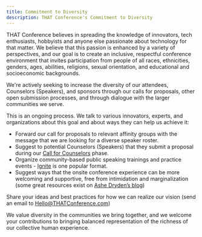 ```yaml
---
title: Commitment to Diversity
description: THAT Conference's Commitment to Diversity
---
```


THAT Conference believes in spreading the knowledge of innovators, tech enthusiasts, hobbyists and anyone else passionate about technology for that matter. We believe that this passion is enhanced by a variety of perspectives, and our goal is to create an inclusive, respectful conference environment that invites participation from people of all races, ethnicities, genders, ages, abilities, religions, sexual orientation, and educational and socioeconomic backgrounds.

We're actively seeking to increase the diversity of our attendees, Counselors (Speakers), and sponsors through our calls for proposals, other open submission processes, and through dialogue with the larger communities we serve.

This is an ongoing process. We talk to various innovators, experts, and organizations about this goal and about ways they can help us achieve it:

- Forward our call for proposals to relevant affinity groups with the message that we are looking for a diverse speaker roster.
- Suggest to potential Counselors (Speakers) that they submit a proposal during our <a href="https://www.thatconference.com/wi/call-for-counselors" target="_blank">Call for Counselors</a> phase.
- Organize community-based public speaking trainings and practice events - <a href="http://www.ignitetalks.io" target="_blank">Ignite</a> is one popular format.
- Suggest ways that the onsite conference experience can be more welcoming and supportive, free from intimidation and marginalization (some great resources exist on [Ashe Dryden’s blog](http://ashedryden.com/blog/increasing-diversity-at-your-conference))

Share your ideas and best practices for how we can realize our vision (send an email to [Hello@THATConference.com](mailto:Hello@THATConference.com))

We value diversity in the communities we bring together, and we welcome your contributions to bringing balanced representation of the richness of our collective human experience.
